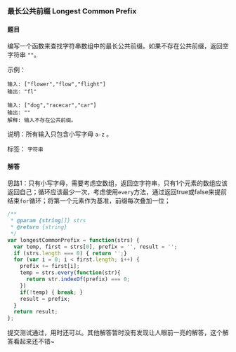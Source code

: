 ### 最长公共前缀 Longest Common Prefix

#### 题目

编写一个函数来查找字符串数组中的最长公共前缀。如果不存在公共前缀，返回空字符串 `""`。

示例：

```
输入: ["flower","flow","flight"]
输出: "fl"

输入: ["dog","racecar","car"]
输出: ""
解释: 输入不存在公共前缀。
```

说明：所有输入只包含小写字母 `a-z` 。 

标签： `字符串`

#### 解答

思路1：只有小写字母，需要考虑空数组，返回空字符串，只有1个元素的数组应该返回自己；循环应该最少一次，考虑使用`every`方法，通过返回true或false来提前结束`for`循环；将第一个元素作为基准，前缀每次叠加一位；

```javascript
/**
 * @param {string[]} strs
 * @return {string}
 */
var longestCommonPrefix = function(strs) {
  var temp, first = strs[0], prefix = '', result = '';
  if (strs.length === 0) { return '';}
  for (var i = 0; i < first.length; i++) {
    prefix += first[i];
    temp = strs.every(function(str){
      return str.indexOf(prefix) === 0;
    })
    if(!temp) { break; }
    result = prefix;
  }
  return result;
};
```

提交测试通过，用时还可以。其他解答暂时没有发现让人眼前一亮的解答，这个解答看起来还不错~


